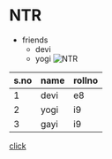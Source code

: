 # NTR #
* friends
     * devi
     * yogi
![NTR](https://resize.indiatvnews.com/en/resize/newbucket/1200_-/2021/05/jr-ntr-1621471954.jpg)

s.no|name|rollno
-----|---|-----|
1|devi|e8
2|yogi|i9
3|gayi|i9
    
[click](https://www.youtube.com/)
